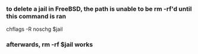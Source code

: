 
### to delete a jail in FreeBSD, the path is unable to be rm -rf'd until this command is ran
chflags -R noschg $jail

### afterwards, rm -rf $jail works 

